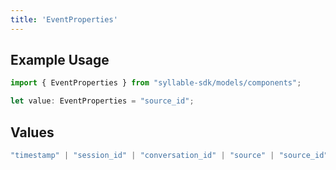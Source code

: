 ```yaml
---
title: 'EventProperties'
---
```


## Example Usage

```typescript
import { EventProperties } from "syllable-sdk/models/components";

let value: EventProperties = "source_id";
```

## Values

```typescript
"timestamp" | "session_id" | "conversation_id" | "source" | "source_id" | "category" | "type" | "user_id" | "description" | "attributes"
```